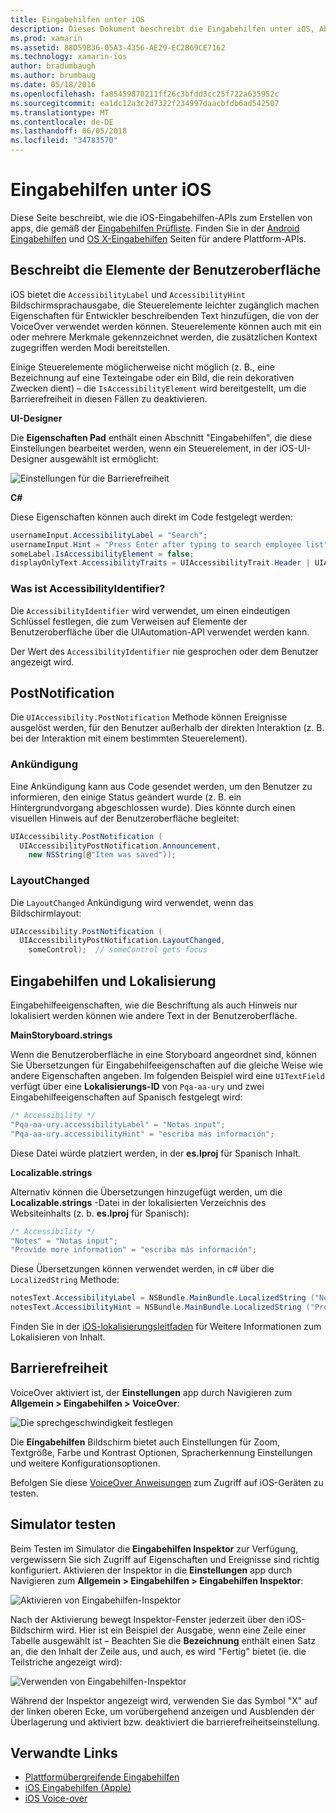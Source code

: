 ```yaml
---
title: Eingabehilfen unter iOS
description: Dieses Dokument beschreibt die Eingabehilfen unter iOS, Abstimmung der verschiedenen Eigenschaften und Funktionen, die von vielen Benutzern zu Ihrer Anwendung nutzbar verwendet werden können, wie möglich.
ms.prod: xamarin
ms.assetid: 88D59B36-05A3-4356-AE29-EC2B69CE7162
ms.technology: xamarin-ios
author: bradumbaugh
ms.author: brumbaug
ms.date: 05/18/2016
ms.openlocfilehash: fa85459870211ff26c3bfdd3cc25f722a635952c
ms.sourcegitcommit: ea1dc12a3c2d7322f234997daacbfdb6ad542507
ms.translationtype: MT
ms.contentlocale: de-DE
ms.lasthandoff: 06/05/2018
ms.locfileid: "34783570"
---
```

# <a name="accessibility-on-ios"></a>Eingabehilfen unter iOS

Diese Seite beschreibt, wie die iOS-Eingabehilfen-APIs zum Erstellen von apps, die gemäß der [Eingabehilfen Prüfliste](~/cross-platform/app-fundamentals/accessibility.md).
Finden Sie in der [Android Eingabehilfen](~/android/app-fundamentals/accessibility.md) und [OS X-Eingabehilfen](~/mac/app-fundamentals/accessibility.md) Seiten für andere Plattform-APIs.

## <a name="describing-ui-elements"></a>Beschreibt die Elemente der Benutzeroberfläche

iOS bietet die `AccessibilityLabel` und `AccessibilityHint` Bildschirmsprachausgabe, die Steuerelemente leichter zugänglich machen Eigenschaften für Entwickler beschreibenden Text hinzufügen, die von der VoiceOver verwendet werden können. Steuerelemente können auch mit ein oder mehrere Merkmale gekennzeichnet werden, die zusätzlichen Kontext zugegriffen werden Modi bereitstellen.

Einige Steuerelemente möglicherweise nicht möglich (z. B., eine Bezeichnung auf eine Texteingabe oder ein Bild, die rein dekorativen Zwecken dient) – die `IsAccessibilityElement` wird bereitgestellt, um die Barrierefreiheit in diesen Fällen zu deaktivieren.

**UI-Designer**

Die **Eigenschaften Pad** enthält einen Abschnitt "Eingabehilfen", die diese Einstellungen bearbeitet werden, wenn ein Steuerelement, in der iOS-UI-Designer ausgewählt ist ermöglicht:

![](accessibility-images/ios-designer-sml.png "Einstellungen für die Barrierefreiheit")

**C#**

Diese Eigenschaften können auch direkt im Code festgelegt werden:

```csharp
usernameInput.AccessibilityLabel = "Search";
usernameInput.Hint = "Press Enter after typing to search employee list";
someLabel.IsAccessibilityElement = false;
displayOnlyText.AccessibilityTraits = UIAccessibilityTrait.Header | UIAccessibilityTrait.Selected;
```

### <a name="what-is-accessibilityidentifier"></a>Was ist AccessibilityIdentifier?

Die `AccessibilityIdentifier` wird verwendet, um einen eindeutigen Schlüssel festlegen, die zum Verweisen auf Elemente der Benutzeroberfläche über die UIAutomation-API verwendet werden kann.

Der Wert des `AccessibilityIdentifier` nie gesprochen oder dem Benutzer angezeigt wird.

<a name="postnotification" />

## <a name="postnotification"></a>PostNotification

Die `UIAccessibility.PostNotification` Methode können Ereignisse ausgelöst werden, für den Benutzer außerhalb der direkten Interaktion (z. B. bei der Interaktion mit einem bestimmten Steuerelement).

### <a name="announcement"></a>Ankündigung

Eine Ankündigung kann aus Code gesendet werden, um den Benutzer zu informieren, den einige Status geändert wurde (z. B. ein Hintergrundvorgang abgeschlossen wurde). Dies könnte durch einen visuellen Hinweis auf der Benutzeroberfläche begleitet:

```csharp
UIAccessibility.PostNotification (
  UIAccessibilityPostNotification.Announcement,
    new NSString(@"Item was saved"));
```

### <a name="layoutchanged"></a>LayoutChanged

Die `LayoutChanged` Ankündigung wird verwendet, wenn das Bildschirmlayout:

```csharp
UIAccessibility.PostNotification (
  UIAccessibilityPostNotification.LayoutChanged,
    someControl);  // someControl gets focus
```


## <a name="accessibility-and-localization"></a>Eingabehilfen und Lokalisierung

Eingabehilfeeigenschaften, wie die Beschriftung als auch Hinweis nur lokalisiert werden können wie andere Text in der Benutzeroberfläche.

**MainStoryboard.strings**

Wenn die Benutzeroberfläche in eine Storyboard angeordnet sind, können Sie Übersetzungen für Eingabehilfeeigenschaften auf die gleiche Weise wie andere Eigenschaften angeben. Im folgenden Beispiel wird eine `UITextField` verfügt über eine **Lokalisierungs-ID** von `Pqa-aa-ury` und zwei Eingabehilfeeigenschaften auf Spanisch festgelegt wird:

```csharp
/* Accessibility */
"Pqa-aa-ury.accessibilityLabel" = "Notas input";
"Pqa-aa-ury.accessibilityHint" = "escriba más información";
```

Diese Datei würde platziert werden, in der **es.lproj** für Spanisch Inhalt.

**Localizable.strings**

Alternativ können die Übersetzungen hinzugefügt werden, um die **Localizable.strings** -Datei in der lokalisierten Verzeichnis des Websiteinhalts (z. b. **es.lproj** für Spanisch):

```csharp
/* Accessibility */
"Notes" = "Notas input";
"Provide more information" = "escriba más información";
```

Diese Übersetzungen können verwendet werden, in c# über die `LocalizedString` Methode:

```csharp
notesText.AccessibilityLabel = NSBundle.MainBundle.LocalizedString ("Notes", "");
notesText.AccessibilityHint = NSBundle.MainBundle.LocalizedString ("Provide more information", "");
```

Finden Sie in der [iOS-lokalisierungsleitfaden](~/ios/app-fundamentals/localization/index.md) für Weitere Informationen zum Lokalisieren von Inhalt.

<a name="testing" />

## <a name="testing-accessibility"></a>Barrierefreiheit

VoiceOver aktiviert ist, der **Einstellungen** app durch Navigieren zum **Allgemein > Eingabehilfen > VoiceOver**:

![](accessibility-images/settings-sml.png "Die sprechgeschwindigkeit festlegen")

Die **Eingabehilfen** Bildschirm bietet auch Einstellungen für Zoom, Textgröße, Farbe und Kontrast Optionen, Spracherkennung Einstellungen und weitere Konfigurationsoptionen.

Befolgen Sie diese [VoiceOver Anweisungen](https://developer.apple.com/library/ios/technotes/TestingAccessibilityOfiOSApps/TestAccessibilityonYourDevicewithVoiceOver/TestAccessibilityonYourDevicewithVoiceOver.html) zum Zugriff auf iOS-Geräten zu testen.


## <a name="simulator-testing"></a>Simulator testen

Beim Testen im Simulator die **Eingabehilfen Inspektor** zur Verfügung, vergewissern Sie sich Zugriff auf Eigenschaften und Ereignisse sind richtig konfiguriert. Aktivieren der Inspektor in die **Einstellungen** app durch Navigieren zum **Allgemein > Eingabehilfen > Eingabehilfen Inspektor**:

![](accessibility-images/settings-inspector-sml.png "Aktivieren von Eingabehilfen-Inspektor")

Nach der Aktivierung bewegt Inspektor-Fenster jederzeit über den iOS-Bildschirm wird.
Hier ist ein Beispiel der Ausgabe, wenn eine Zeile einer Tabelle ausgewählt ist – Beachten Sie die **Bezeichnung** enthält einen Satz an, die den Inhalt der Zeile aus, und auch, es wird "Fertig" bietet (ie. die Teilstriche angezeigt wird):

![](accessibility-images/tableview-a11y-sml.png "Verwenden von Eingabehilfen-Inspektor")

Während der Inspektor angezeigt wird, verwenden Sie das Symbol "X" auf der linken oberen Ecke, um vorübergehend anzeigen und Ausblenden der Überlagerung und aktiviert bzw. deaktiviert die barrierefreiheitseinstellung.



## <a name="related-links"></a>Verwandte Links

- [Plattformübergreifende Eingabehilfen](~/cross-platform/app-fundamentals/accessibility.md)
- [iOS Eingabehilfen (Apple)](https://developer.apple.com/library/ios/documentation/UserExperience/Conceptual/iPhoneAccessibility/Accessibility_on_iPhone/Accessibility_on_iPhone.html)
- [iOS Voice-over](http://www.apple.com/accessibility/ios/voiceover/)
